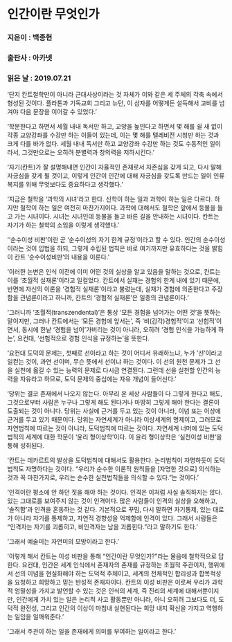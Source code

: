 # 인간이란 무엇인가
### 지은이 : 백종현
### 출판사 : 아카넷
### 읽은 날 : 2019.07.21

‘단지 칸트철학만이 아니라 근대사상이라는 것 자체가 이와 같은 세 주체의 각축 속에서 형성된 것이다. 플라톤과 기독교회 그리고 뉴턴, 이 삼자를 어떻게든 설득해서 고비를 넘겨야 다음 문장을 이어갈 수 있었다.’

‘학문한다고 하면서 세월 내내 독서만 하고, 교양을 높인다고 하면서 몇 해를 쉴 새 없이 각종 교양강좌를 수강만 하는 이들이 있는데, 이는 몇 해를 텔레비전 시청만 하는 것과 크게 다를 바가 없다. 세월 내내 독서만 하고 교양강좌 수강만 하는 것도 수동적인 일이라서, 그것만으로는 오히려 분별력과 창의력을 저하시킨다.’

‘자기(칸트)가 잘 설명해내면 인간이 자율적인 존재로서 자존심을 갖게 되고, 다시 말해 자긍심을 갖게 될 것이고, 이렇게 인간이 인간에 대해 자긍심을 갖도록 만드는 일이 인류 복지를 위해 무엇보다도 중요하다고 생각했다.’

‘지금은 철학을 ‘과학의 시녀’라고 한다. 신학이 하는 일과 과학이 하는 일은 다르다. 하지만 철학이 하는 일은 여전히 마찬가지이다. 과학에 대해서도 철학은 앞에서 등불을 들고 가는 시녀이다. 시녀는 시녀인데 등불을 들고 바른 길을 안내하는 시녀이다. 칸트는 자기가 하는 철학의 소임을 이렇게 생각했다.’

‘’순수이성 비판’이란 곧 ‘순수이성의 자기 한계 규정’이라고 할 수 있다. 인간의 순수이성이라는 것이 입법을 하되, 그렇게 수립된 법칙은 바로 여기까지만 유효하다는 것을 밝힘이 칸트 ‘순수이성비판’의 내용을 이룬다.’

‘이러한 논변은 인식 이전에 이미 어떤 것의 실상을 알고 있음을 말하는 것으로, 칸트는 이를 ‘초월적 실재론’이라고 일컬었다. 칸트에서 실재는 경험의 한계 내에 있기 때문에, 반면에 자신의 이론을 ‘경험적 실재론’이라고 불렀는데, 실재가 경험에 의존한다고 주장함을 관념론이라고 하니까, 칸트의 ‘경험적 실재론’은 일종의 관념론이다.’

‘그러니까 ‘초월적(transzendental)’은 통상 ‘모든 경험을 넘어가는 어떤 것’을 뜻하는 말이지만, 그러나 칸트에서는 ‘모든 경험에 앞서는’, 즉 ‘비(감각)경험적’이고 ‘선험적’이면서, 동시에 한낱 ‘경험을 넘어’가버리는 것이 아니라, 오히려 ‘경험 인식을 가능하게 하는’, 요컨대, ‘선험적으로 경험 인식을 규정하는’을 뜻한다.

‘요컨대 도덕의 문제는, 첫째로 선이라고 하는 것이 어디서 유래하느냐, 누가 ’선’이라고 일컫는 것이, 과연 선이며, 무슨 뜻에서 선이냐 하는 것이다. 이 선의 원천 문제가 그 선을 실천에 옮길 수 있는 능력의 문제로 다시금 연결된다. 그런데 선을 실천할 인간의 능력을 자유라고 하므로, 도덕 문제의 중심에는 자유 개념이 들어선다.’

‘당위는 결코 존재에서 나오지 않는다. 아무리 온 세상 사람들이 다 그렇게 한다고 해도, 그것으로부터 사람은 누구나 그렇게 해도 된다거나 마땅히 그렇게 해야 한다는 결론이 도출되는 것이 아니다. 당위는 사실에 근거를 두고 있는 것이 아니라, 이념 또는 이상에 근거를 두고 있기 때문이다. 당위는 자연세계가 아니라 이상세계의 명제이고, 그러므로 자연법칙에 따르는 것이 아니라, 도덕법칙에 따르는 것이다. 자연세계 너머에 있는 도덕법칙의 세계에 대한 학문이 ‘윤리 형이상학’이다. 이 윤리 형이상학은 ‘실천이성 비판’을 통해 성취된다.

‘칸트는 데카르트의 발상을 도덕법칙에 대해서도 활용한다. 논리법칙이 자명하듯이 도덕법칙도 자명하다는 것이다. “우리가 순수한 이론적 원칙들을 [자명한 것으로] 의식하는 것과 꼭 마찬가지로, 우리는 순수한 실천법칙들을 의식할 수 있다.”는 것이다.’

‘인격이란 평소에 안 하던 짓을 해야 하는 것이다. 인격은 이처럼 사실 솔직하지는 않다. 있는 그대로를 보여주지 않는 것이 인격이다. 많은 사람들이 인격의 실상을 오해하고, ‘솔직함’과 인격을 혼동하는 것 같다. 기본적으로 꾸밈, 다시 말하면 자기통제, 있는 대로가 아니라 자기를 통제하고, 자연적 경향성을 억제함에 인격이 있다. 그래서 사람들은 “인격자는 자기를 괴롭히고, 비인격자는 남을 괴롭힌다.”라고 말하기도 한다.’

‘그래서 예술미는 자연미의 모방이라고 한다.’

‘이렇게 해서 칸트는 이성 비판을 통해 “인간이란 무엇인가?”라는 물음에 철학적으로 답한다. 요컨대, 인간은 세계 인식에서 존재자의 존재를 규정하는 초월적 주관이자, 행위에서 선의 이념을 현실화해야 하는 도덕적 주체이고, 세계의 전체적인 합리성과 합목적성을 요청하고 희망하고 믿는 반성적 존재자이다. 칸트의 이성 비판은 이로써 우리가 과학적 엄밀성을 가지고 발언할 수 있는 것은 인식의 세계, 즉 진리의 세계에 대해서뿐이지만, 인간에게 가치 있는 일은 논리적 사고 활동뿐만 아니라, 아니 오히려 그보다도 더, 도덕적 완전성, 그리고 인간의 이상이 마침내 실현된다는 희망 내지 확신을 가지고 역행하는 일임을 일깨워준다.’

‘그래서 주관이 하는 일을 존재에게 의미를 부여하는 일이라고 한다.’